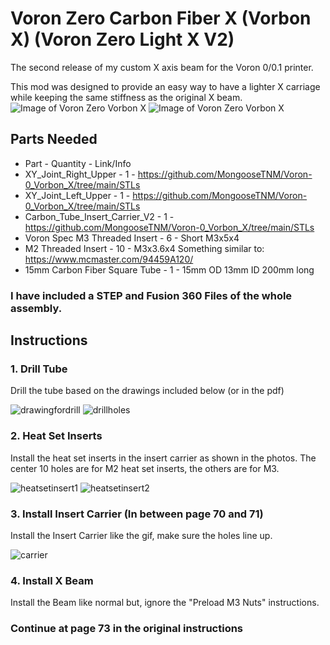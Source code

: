 # Voron Zero Carbon Fiber X (Vorbon X) (Voron Zero Light X V2)

The second release of my custom X axis beam for the Voron 0/0.1 printer.

This mod was designed to provide an easy way to have a lighter X carriage while keeping the same stiffness as the original X beam.
![Image of Voron Zero Vorbon X](https://cdn.discordapp.com/attachments/604735153092165642/1050965682835173497/477b1098-ed2d-4766-8e9f-cb45b0991919.PNG)
![Image of Voron Zero Vorbon X](https://cdn.discordapp.com/attachments/604735153092165642/1050965227967090709/Vorbon_Assembly_2022-Dec-10_02-35-25AM-000_CustomizedView31822142334.png)


## Parts Needed
- Part - Quantity - Link/Info
- XY_Joint_Right_Upper - 1 - https://github.com/MongooseTNM/Voron-0_Vorbon_X/tree/main/STLs
- XY_Joint_Left_Upper - 1 - https://github.com/MongooseTNM/Voron-0_Vorbon_X/tree/main/STLs
- Carbon_Tube_Insert_Carrier_V2 - 1 - https://github.com/MongooseTNM/Voron-0_Vorbon_X/tree/main/STLs
- Voron Spec M3 Threaded Insert - 6 - Short M3x5x4
- M2 Threaded Insert - 10 - M3x3.6x4 Something similar to: https://www.mcmaster.com/94459A120/
- 15mm Carbon Fiber Square Tube - 1 - 15mm OD 13mm ID 200mm long

### I have included a STEP and Fusion 360 Files of the whole assembly.


## Instructions

### 1. Drill Tube

Drill the tube based on the drawings included below (or in the pdf)

![drawingfordrill](https://cdn.discordapp.com/attachments/604735153092165642/1050968587797532702/Carbon_Tube_Drawing_v1-1.png)
![drillholes](https://cdn.discordapp.com/attachments/604735153092165642/1050970252592295977/Vorbon_Assembly_2022-Dec-10_02-55-06AM-000_CustomizedView33908203547.png)

### 2. Heat Set Inserts

Install the heat set inserts in the insert carrier as shown in the photos. The center 10 holes are for M2 heat set inserts, the others are for M3.

![heatsetinsert1](https://cdn.discordapp.com/attachments/604735153092165642/1050966279290368060/Vorbon_Assembly_2022-Dec-10_02-37-19AM-000_CustomizedView15315673568.png)
![heatsetinsert2](https://cdn.discordapp.com/attachments/604735153092165642/1050972438055366696/ea78a98a-6d2e-4551-a06d-1bf3f31b0d55.PNG)

### 3. Install Insert Carrier (In between page 70 and 71)

Install the Insert Carrier like the gif, make sure the holes line up.

![carrier](https://cdn.discordapp.com/attachments/604735153092165642/1050977731409625128/ezgif.com-gif-maker_1.gif)

### 4. Install X Beam

Install the Beam like normal but, ignore the "Preload M3 Nuts" instructions.



### Continue at page 73 in the original instructions
